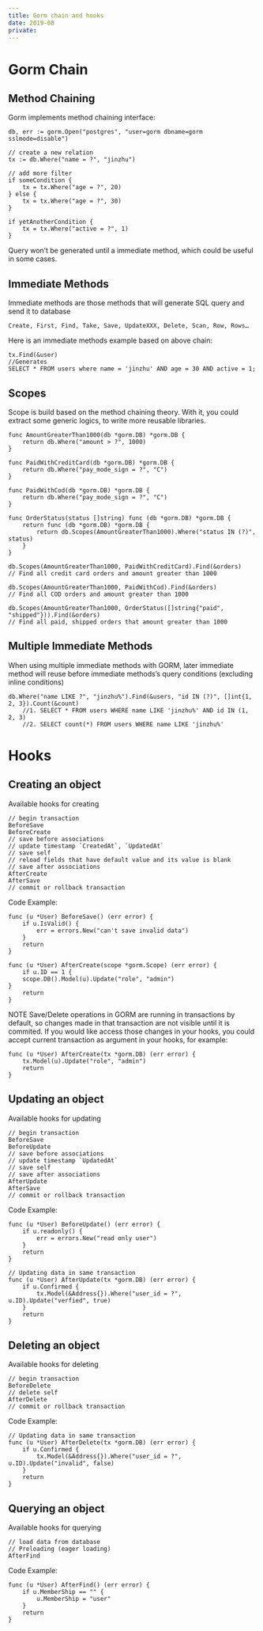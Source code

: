 ```yaml
---
title: Gorm chain and hooks
date: 2019-08
private:
---
```

# Gorm Chain
## Method Chaining
Gorm implements method chaining interface:

    db, err := gorm.Open("postgres", "user=gorm dbname=gorm sslmode=disable")

    // create a new relation
    tx := db.Where("name = ?", "jinzhu")

    // add more filter
    if someCondition {
        tx = tx.Where("age = ?", 20)
    } else {
        tx = tx.Where("age = ?", 30)
    }

    if yetAnotherCondition {
        tx = tx.Where("active = ?", 1)
    }

Query won’t be generated until a immediate method, which could be useful in some cases.

## Immediate Methods
Immediate methods are those methods that will generate SQL query and send it to database

    Create, First, Find, Take, Save, UpdateXXX, Delete, Scan, Row, Rows…

Here is an immediate methods example based on above chain:

    tx.Find(&user)
    //Generates
    SELECT * FROM users where name = 'jinzhu' AND age = 30 AND active = 1;

## Scopes
Scope is build based on the method chaining theory.
With it, you could extract some generic logics, to write more reusable libraries.

    func AmountGreaterThan1000(db *gorm.DB) *gorm.DB {
        return db.Where("amount > ?", 1000)
    }

    func PaidWithCreditCard(db *gorm.DB) *gorm.DB {
        return db.Where("pay_mode_sign = ?", "C")
    }

    func PaidWithCod(db *gorm.DB) *gorm.DB {
        return db.Where("pay_mode_sign = ?", "C")
    }

    func OrderStatus(status []string) func (db *gorm.DB) *gorm.DB {
        return func (db *gorm.DB) *gorm.DB {
            return db.Scopes(AmountGreaterThan1000).Where("status IN (?)", status)
        }
    }

    db.Scopes(AmountGreaterThan1000, PaidWithCreditCard).Find(&orders)
    // Find all credit card orders and amount greater than 1000

    db.Scopes(AmountGreaterThan1000, PaidWithCod).Find(&orders)
    // Find all COD orders and amount greater than 1000

    db.Scopes(AmountGreaterThan1000, OrderStatus([]string{"paid", "shipped"})).Find(&orders)
    // Find all paid, shipped orders that amount greater than 1000

## Multiple Immediate Methods
When using multiple immediate methods with GORM, later immediate method will reuse before immediate methods’s query conditions (excluding inline conditions)

    db.Where("name LIKE ?", "jinzhu%").Find(&users, "id IN (?)", []int{1, 2, 3}).Count(&count)
        //1. SELECT * FROM users WHERE name LIKE 'jinzhu%' AND id IN (1, 2, 3)
        //2. SELECT count(*) FROM users WHERE name LIKE 'jinzhu%'

# Hooks
## Creating an object
Available hooks for creating

    // begin transaction
    BeforeSave
    BeforeCreate
    // save before associations
    // update timestamp `CreatedAt`, `UpdatedAt`
    // save self
    // reload fields that have default value and its value is blank
    // save after associations
    AfterCreate
    AfterSave
    // commit or rollback transaction

Code Example:

    func (u *User) BeforeSave() (err error) {
        if u.IsValid() {
            err = errors.New("can't save invalid data")
        }
        return
    }

    func (u *User) AfterCreate(scope *gorm.Scope) (err error) {
        if u.ID == 1 {
        scope.DB().Model(u).Update("role", "admin")
    }
        return
    }

NOTE Save/Delete operations in GORM are running in transactions by default, so changes made in that transaction are not visible until it is commited. If you would like access those changes in your hooks, you could accept current transaction as argument in your hooks, for example:

    func (u *User) AfterCreate(tx *gorm.DB) (err error) {
        tx.Model(u).Update("role", "admin")
        return
    }

## Updating an object
Available hooks for updating

    // begin transaction
    BeforeSave
    BeforeUpdate
    // save before associations
    // update timestamp `UpdatedAt`
    // save self
    // save after associations
    AfterUpdate
    AfterSave
    // commit or rollback transaction

Code Example:

    func (u *User) BeforeUpdate() (err error) {
        if u.readonly() {
            err = errors.New("read only user")
        }
        return
    }

    // Updating data in same transaction
    func (u *User) AfterUpdate(tx *gorm.DB) (err error) {
        if u.Confirmed {
            tx.Model(&Address{}).Where("user_id = ?", u.ID).Update("verfied", true)
        }
        return
    }

## Deleting an object
Available hooks for deleting

    // begin transaction
    BeforeDelete
    // delete self
    AfterDelete
    // commit or rollback transaction

Code Example:

    // Updating data in same transaction
    func (u *User) AfterDelete(tx *gorm.DB) (err error) {
        if u.Confirmed {
            tx.Model(&Address{}).Where("user_id = ?", u.ID).Update("invalid", false)
        }
        return
    }

## Querying an object
Available hooks for querying

    // load data from database
    // Preloading (eager loading)
    AfterFind

Code Example:

    func (u *User) AfterFind() (err error) {
        if u.MemberShip == "" {
            u.MemberShip = "user"
        }
        return
    }